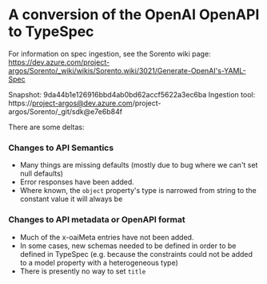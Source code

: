 # A conversion of the OpenAI OpenAPI to TypeSpec

For information on spec ingestion, see the Sorento wiki page:
https://dev.azure.com/project-argos/Sorento/_wiki/wikis/Sorento.wiki/3021/Generate-OpenAI's-YAML-Spec

Snapshot: 9da44b1e126916bbd4ab0bd62accf5622a3ec6ba
Ingestion tool: https://project-argos@dev.azure.com/project-argos/Sorento/_git/sdk@e7e6b84f

There are some deltas:

### Changes to API Semantics

- Many things are missing defaults (mostly due to bug where we can't set null defaults)
- Error responses have been added.
- Where known, the `object` property's type is narrowed from string to the constant value it will always be

### Changes to API metadata or OpenAPI format

- Much of the x-oaiMeta entries have not been added.
- In some cases, new schemas needed to be defined in order to be defined in TypeSpec (e.g. because the constraints could not be added to a model property with a heterogeneous type)
- There is presently no way to set `title`
